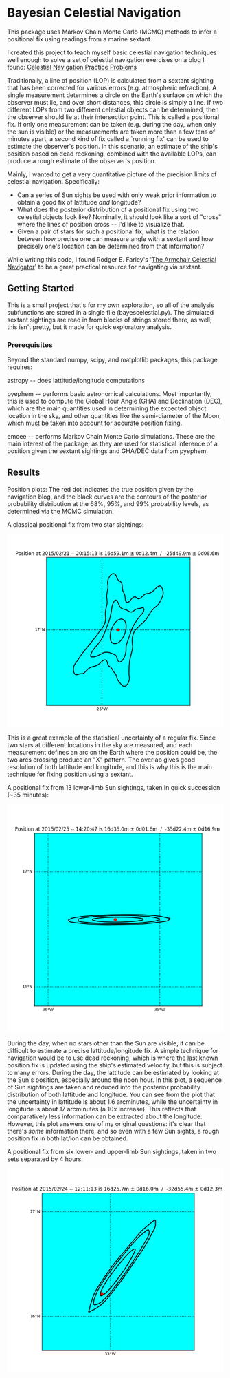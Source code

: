 # Bayesian Celestial Navigation

This package uses Markov Chain Monte Carlo (MCMC) methods to infer a positional fix using readings from a marine sextant.

I created this project to teach myself basic celestial navigation techniques well enough to solve a set of celestial navigation exercises on a blog I found: [Celestial Navigation Practice Problems](https://celestialnavproblems.wordpress.com)

Traditionally, a line of position (LOP) is calculated from a sextant sighting that has been corrected for various errors (e.g. atmospheric refraction). A single measurement determines a circle on the Earth's surface on which the observer must lie, and over short distances, this circle is simply a line. If two different LOPs from two different celestial objects can be determined, then the observer should lie at their intersection point. This is called a positional fix. If only one measurement can be taken (e.g. during the day, when only the sun is visible) or the measurements are taken more than a few tens of minutes apart, a second kind of fix called a `running fix' can be used to estimate the observer's position. In this scenario, an estimate of the ship's position based on dead reckoning, combined with the available LOPs, can produce a rough estimate of the observer's position.

Mainly, I wanted to get a very quantitative picture of the precision limits of celestial navigation. Specifically:

* Can a series of Sun sights be used with only weak prior information to obtain a good fix of lattitude *and* longitude?
* What does the posterior distribution of a positional fix using two celestial objects look like? Nominally, it should look like a sort of "cross" where the lines of position cross -- I'd like to visualize that.
* Given a pair of stars for such a positional fix, what is the relation between how precise one can measure angle with a sextant and how precisely one's location can be determined from that information?

While writing this code, I found Rodger E. Farley's '[The Armchair Celestial Navigator](http://www.dacust.com/navigation/pdf/ArmchairCelestialNavigator.pdf)' to be a great practical resource for navigating via sextant.

## Getting Started

This is a small project that's for my own exploration, so all of the analysis subfunctions are stored in a single file (bayescelestial.py). The simulated sextant sightings are read in from blocks of strings stored there, as well; this isn't pretty, but it made for quick exploratory analysis.

### Prerequisites

Beyond the standard numpy, scipy, and matplotlib packages, this package requires:

astropy -- does lattitude/longitude computations

pyephem -- performs basic astronomical calculations. Most importantly, this is used to compute the Global Hour Angle (GHA) and Declination (DEC), which are the main quantities used in determining the expected object location in the sky, and other quantities like the semi-diameter of the Moon, which must be taken into account for accurate position fixing.

emcee -- performs Markov Chain Monte Carlo simulations. These are the main interest of the package, as they are used for statistical inference of a position given the sextant sightings and GHA/DEC data from pyephem.

## Results

Position plots: The red dot indicates the true position given by the navigation blog, and the black curves are the contours of the posterior probability distribution at the 68%, 95%, and 99% probability levels, as determined via the MCMC simulation.

A classical positional fix from two star sightings:

![ScreenShot](plots/20150221_1.png)

This is a great example of the statistical uncertainty of a regular fix. Since two stars at different locations in the sky are measured, and each measurement defines an arc on the Earth where the position could be, the two arcs crossing produce an "X" pattern. The overlap gives good resolution of both lattitude and longitude, and this is why this is the main technique for fixing position using a sextant.

A positional fix from 13 lower-limb Sun sightings, taken in quick succession (~35 minutes):

![ScreenShot](plots/20150225_1.png)

During the day, when no stars other than the Sun are visible, it can be difficult to estimate a precise lattitude/longitude fix. A simple technique for navigation would be to use dead reckoning, which is where the last known position fix is updated using the ship's estimated velocity, but this is subject to many errors. During the day, the lattitude can be estimated by looking at the Sun's position, especially around the noon hour. In this plot, a sequence of Sun sightings are taken and reduced into the posterior probability distribution of both lattitude and longitude. You can see from the plot that the uncertainty in lattitude is about 1.6 arcminutes, while the uncertainty in longitude is about 17 arcminutes (a 10x increase). This reflects that comparatively less information can be extracted about the longitude. However, this plot answers one of my original questions: it's clear that there's *some* information there, and so even with a few Sun sights, a rough position fix in both lat/lon can be obtained.

A positional fix from six lower- and upper-limb Sun sightings, taken in two sets separated by 4 hours:

![ScreenShot](plots/20150224_1.png)



